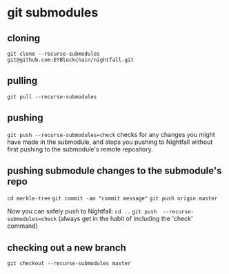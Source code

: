 # git submodules

## cloning

`git clone --recurse-submodules git@github.com:EYBlockchain/nightfall.git`

## pulling

`git pull --recurse-submodules`

## pushing

`git push --recurse-submodules=check` checks for any changes you might have made in the submodule, and stops you pushing to Nightfall without first pushing to the submodule's remote repository.

## pushing submodule changes to the submodule's repo

`cd merkle-tree`
`git commit -am "commit message"`
`git push origin master`

Now you can safely push to Nightfall:
`cd ..`
`git push  --recurse-submodules=check` (always get in the habit of including the 'check' command)

## checking out a new branch

`git checkout --recurse-submodules master`

